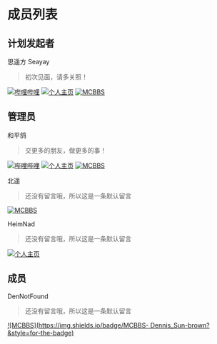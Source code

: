 # 成员列表

## 计划发起者

思遥方 Seayay

> 初次见面，请多关照！

[![哔哩哔哩](https://img.shields.io/badge/哔哩哔哩-blue?logo=bilibili&logoColor=white&style=for-the-badge)](https://space.bilibili.com/54907459) [![个人主页](https://img.shields.io/badge/个人主页-blue?&style=for-the-badge)](https://www.seayay.icu/) [![MCBBS](https://img.shields.io/badge/MCBBS-思遥方-brown?&style=for-the-badge)](https://www.mcbbs.net/?3305980)

## 管理员

和平鸽

> 交更多的朋友，做更多的事！

[![哔哩哔哩](https://img.shields.io/badge/哔哩哔哩-blue?logo=bilibili&logoColor=white&style=for-the-badge)](https://space.bilibili.com/387110113) [![个人主页](https://img.shields.io/badge/个人主页-brightgreen?&style=for-the-badge)](https://www.itspigeonaua.tk/) [![MCBBS](https://img.shields.io/badge/MCBBS-UGC丶鸽子OVO-brown?&style=for-the-badge)](https://www.mcbbs.net/?3638558)


北遥

> 还没有留言哦，所以这是一条默认留言

[![MCBBS](https://img.shields.io/badge/MCBBS-tin北遥-brown?&style=for-the-badge)](https://www.mcbbs.net/?2972450)

HeimNad

> 还没有留言哦，所以这是一条默认留言

[![个人主页](https://img.shields.io/badge/个人主页-blue?&style=for-the-badge)](https://blog.qhqqi.top/)

## 成员

DenNotFound

> 还没有留言哦，所以这是一条默认留言

[![MCBBS](https://img.shields.io/badge/MCBBS-
Dennis_Sun-brown?&style=for-the-badge)](https://www.mcbbs.net/?3155165)
